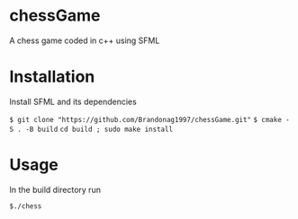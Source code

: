 # chessGame
A chess game coded in c++ using SFML

# Installation
Install SFML and its dependencies

`$ git clone "https://github.com/Brandonag1997/chessGame.git"`
`$ cmake -S . -B build`
`cd build ; sudo make install`

# Usage
In the build directory run

`$./chess`
